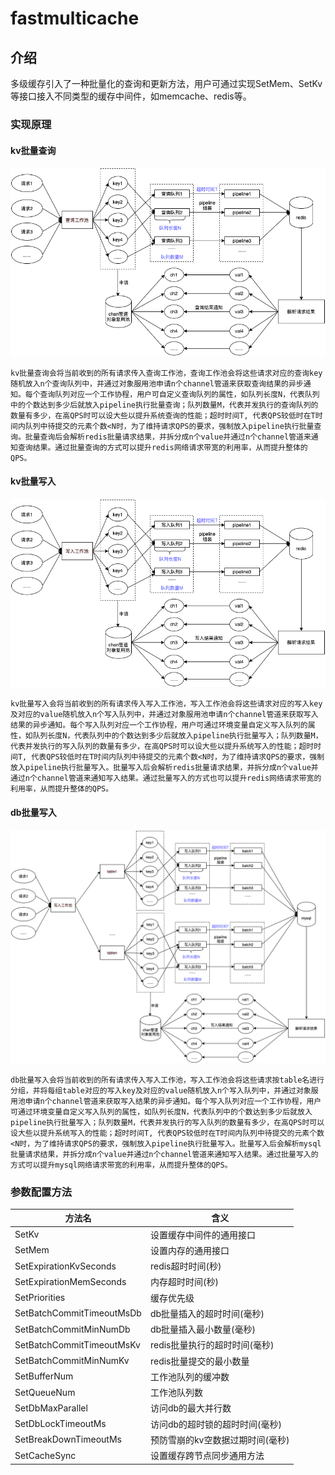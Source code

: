 # fastmulticache

## 介绍

多级缓存引入了一种批量化的查询和更新方法，用户可通过实现SetMem、SetKv等接口接入不同类型的缓存中间件，如memcache、redis等。

### 实现原理
#### kv批量查询

![image](https://github.com/molei20021/fastmulticache/blob/main/resources/kv-read.png)

```
kv批量查询会将当前收到的所有请求传入查询工作池，查询工作池会将这些请求对应的查询key随机放入n个查询队列中，并通过对象服用池申请n个channel管道来获取查询结果的异步通知。每个查询队列对应一个工作协程，用户可自定义查询队列的属性，如队列长度N，代表队列中的个数达到多少后就放入pipeline执行批量查询；队列数量M，代表并发执行的查询队列的数量有多少，在高QPS时可以设大些以提升系统查询的性能；超时时间T, 代表QPS较低时在T时间内队列中待提交的元素个数<N时，为了维持请求QPS的要求，强制放入pipeline执行批量查询。批量查询后会解析redis批量请求结果，并拆分成n个value并通过n个channel管道来通知查询结果。通过批量查询的方式可以提升redis网络请求带宽的利用率，从而提升整体的QPS。
```

#### kv批量写入

![image](https://github.com/molei20021/fastmulticache/blob/main/resources/kv-write.png)

```
kv批量写入会将当前收到的所有请求传入写入工作池，写入工作池会将这些请求对应的写入key及对应的value随机放入n个写入队列中，并通过对象服用池申请n个channel管道来获取写入结果的异步通知。每个写入队列对应一个工作协程，用户可通过环境变量自定义写入队列的属性，如队列长度N，代表队列中的个数达到多少后就放入pipeline执行批量写入；队列数量M，代表并发执行的写入队列的数量有多少，在高QPS时可以设大些以提升系统写入的性能；超时时间T, 代表QPS较低时在T时间内队列中待提交的元素个数<N时，为了维持请求QPS的要求，强制放入pipeline执行批量写入。批量写入后会解析redis批量请求结果，并拆分成n个value并通过n个channel管道来通知写入结果。通过批量写入的方式也可以提升redis网络请求带宽的利用率，从而提升整体的QPS。
```

#### db批量写入

![image](https://github.com/molei20021/fastmulticache/blob/main/resources/db-write.png)

```
db批量写入会将当前收到的所有请求传入写入工作池，写入工作池会将这些请求按table名进行分组，并将每组table对应的写入key及对应的value随机放入n个写入队列中，并通过对象服用池申请n个channel管道来获取写入结果的异步通知。每个写入队列对应一个工作协程，用户可通过环境变量自定义写入队列的属性，如队列长度N，代表队列中的个数达到多少后就放入pipeline执行批量写入；队列数量M，代表并发执行的写入队列的数量有多少，在高QPS时可以设大些以提升系统写入的性能；超时时间T, 代表QPS较低时在T时间内队列中待提交的元素个数<N时，为了维持请求QPS的要求，强制放入pipeline执行批量写入。批量写入后会解析mysql批量请求结果，并拆分成n个value并通过n个channel管道来通知写入结果。通过批量写入的方式可以提升mysql网络请求带宽的利用率，从而提升整体的QPS。
```

### 参数配置方法

| 方法名                    | 含义                             |
| ------------------------- | -------------------------------- |
| SetKv                     | 设置缓存中间件的通用接口         |
| SetMem                    | 设置内存的通用接口               |
| SetExpirationKvSeconds    | redis超时时间(秒)                |
| SetExpirationMemSeconds   | 内存超时时间(秒)                 |
| SetPriorities             | 缓存优先级                       |
| SetBatchCommitTimeoutMsDb | db批量插入的超时时间(毫秒)       |
| SetBatchCommitMinNumDb    | db批量插入最小数量(毫秒)         |
| SetBatchCommitTimeoutMsKv | redis批量执行的超时时间(毫秒)    |
| SetBatchCommitMinNumKv    | redis批量提交的最小数量          |
| SetBufferNum              | 工作池队列的缓冲数               |
| SetQueueNum               | 工作池队列数                     |
| SetDbMaxParallel          | 访问db的最大并行数               |
| SetDbLockTimeoutMs        | 访问db的超时锁的超时时间(毫秒)   |
| SetBreakDownTimeoutMs     | 预防雪崩的kv空数据过期时间(毫秒) |
| SetCacheSync              | 设置缓存跨节点同步通用方法       |
